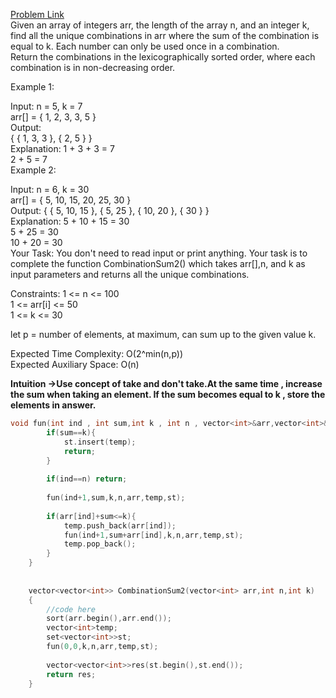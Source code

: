 [Problem Link](https://www.geeksforgeeks.org/problems/combination-sum-ii-1664263832/1)<br>
Given an array of integers arr, the length of the array n, and an integer k, find all the unique combinations in arr where the sum of the combination is equal to k. Each number can only be used once in a combination.<br>
Return the combinations in the lexicographically sorted order, where each combination is in non-decreasing order.<br>

Example 1:<br>



Input: 
n = 5, k = 7<br>
arr[] = { 1, 2, 3, 3, 5 }<br>
Output:<br>
{ { 1, 3, 3 }, { 2, 5 } }<br>
Explanation:
1 + 3 + 3 = 7<br>
2 + 5 = 7<br>
Example 2:<br>

Input:
n = 6, k = 30<br>
arr[] = { 5, 10, 15, 20, 25, 30 }<br>
Output:
{ { 5, 10, 15 }, { 5, 25 }, { 10, 20 }, { 30 } }<br>
Explanation:
5 + 10 + 15 = 30<br>
5 + 25 = 30<br>
10 + 20 = 30<br>
Your Task:
You don't need to read input or print anything. Your task is to complete the function CombinationSum2() which takes arr[],n, and k as input parameters and returns all the unique combinations.<br>
 

Constraints:
1 <= n <= 100<br>
1 <= arr[i] <= 50<br>
1 <= k <= 30<br>

let p = number of elements, at maximum, can sum up to the given value k.<br>

Expected Time Complexity: O(2^min(n,p))<br>
Expected Auxiliary Space: O(n)<br>

__Intuition ->Use concept of take and don't take.At the same time , increase the sum when taking an element. If the sum becomes equal to k , store the elements in answer.__

```C++
void fun(int ind , int sum,int k , int n , vector<int>&arr,vector<int>&temp,set<vector<int>>&st){
        if(sum==k){
            st.insert(temp);
            return;
        }
        
        if(ind==n) return;
        
        fun(ind+1,sum,k,n,arr,temp,st);
        
        if(arr[ind]+sum<=k){
            temp.push_back(arr[ind]);
            fun(ind+1,sum+arr[ind],k,n,arr,temp,st);
            temp.pop_back();
        }
    }
    
    
    vector<vector<int>> CombinationSum2(vector<int> arr,int n,int k)
    {
        //code here
        sort(arr.begin(),arr.end());
        vector<int>temp;
        set<vector<int>>st;
        fun(0,0,k,n,arr,temp,st);
        
        vector<vector<int>>res(st.begin(),st.end());
        return res;
    }
```
